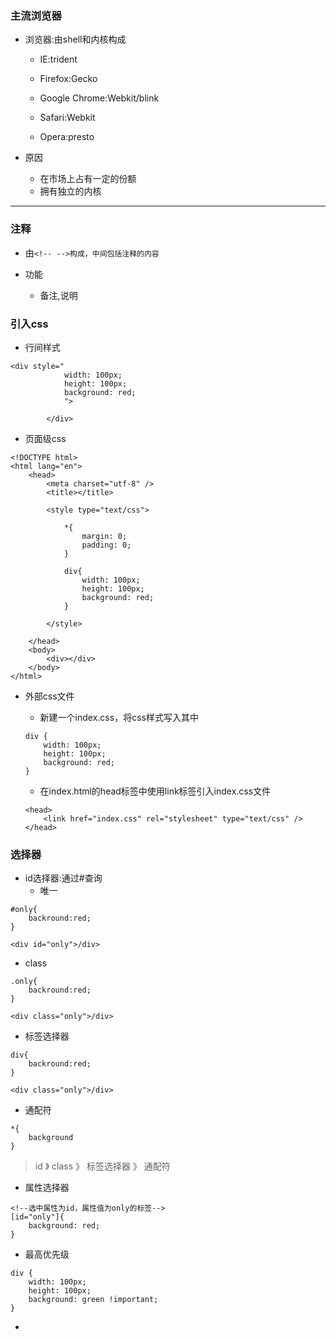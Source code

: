 ### 主流浏览器

* 浏览器:由shell和内核构成

  * IE:trident

  * Firefox:Gecko

  * Google Chrome:Webkit/blink

  * Safari:Webkit

  * Opera:presto

* 原因

  * 在市场上占有一定的份额
  * 拥有独立的内核

---

### 注释

* 由`<!-- -->构成，中间包括注释的内容`

* 功能

  * 备注,说明

### 引入css

* 行间样式

```
<div style="
            width: 100px;
            height: 100px;
            background: red;
            ">

        </div>
```

* 页面级css

```
<!DOCTYPE html>
<html lang="en">
    <head>
        <meta charset="utf-8" />
        <title></title>

        <style type="text/css">

            *{
                margin: 0;
                padding: 0;
            }

            div{
                width: 100px;
                height: 100px;
                background: red;
            }

        </style>

    </head>
    <body>
        <div></div>
    </body>
</html>
```

* 外部css文件

  * 新建一个index.css，将css样式写入其中

  ```
  div {
      width: 100px;
      height: 100px;
      background: red;
  }
  ```

  * 在index.html的head标签中使用link标签引入index.css文件

  ```
  <head>
      <link href="index.css" rel="stylesheet" type="text/css" />
  </head>
  ```

### 选择器

* id选择器:通过\#查询
  * 唯一

```
#only{
    backround:red;
}

<div id="only">/div>
```

* class

```
.only{
    backround:red;
}

<div class="only">/div>
```

* 标签选择器

```
div{
    backround:red;
}

<div class="only">/div>
```

* 通配符

```
*{
    background
}
```

> id 》 class 》 标签选择器 》 通配符

* 属性选择器

```
<!--选中属性为id，属性值为only的标签-->
[id="only"]{
    background: red;
}
```

* 最高优先级

```
div {
    width: 100px;
    height: 100px;
    background: green !important;
}
```

* 


